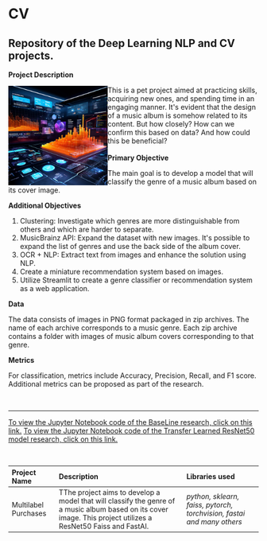 # CV <a id='predicting_music_genre'></a>
## Repository of the Deep Learning NLP and CV projects.

<b>Project Description</b>

<img src="https://github.com/DimaDoesCode/VC_Predicting_Music_Genre/blob/master/predicting_genre.png" width="200" height="200" align="left"/>

This is a pet project aimed at practicing skills, acquiring new ones, and spending time in an engaging manner. It's evident that the design of a music album is somehow related to its content. But how closely? How can we confirm this based on data? And how could this be beneficial?
<br><br>
<b>Primary Objective</b>

The main goal is to develop a model that will classify the genre of a music album based on its cover image.

<b>Additional Objectives</b>

1. Clustering: Investigate which genres are more distinguishable from others and which are harder to separate.
2. MusicBrainz API: Expand the dataset with new images. It's possible to expand the list of genres and use the back side of the album cover.
3. OCR + NLP: Extract text from images and enhance the solution using NLP.
4. Create a miniature recommendation system based on images.
5. Utilize Streamlit to create a genre classifier or recommendation system as a web application.

<b>Data</b>

The data consists of images in PNG format packaged in zip archives. The name of each archive corresponds to a music genre. Each zip archive contains a folder with images of music album covers corresponding to that genre.

<b>Metrics</b>

For classification, metrics include Accuracy, Precision, Recall, and F1 score. Additional metrics can be proposed as part of the research.

<br>

---

<a href="https://github.com/DimaDoesCode/VC_Predicting_Music_Genre/blob/master/music_genre_baseline_v.0.9.ipynb"> To view the Jupyter Notebook code of the BaseLine research, click on this link.</a>
<a href="https://github.com/DimaDoesCode/VC_Predicting_Music_Genre/blob/master/music_genre_transfer_learning_v.0.4.ipynb"> To view the Jupyter Notebook code of the Transfer Learned ResNet50 model research, click on this link.</a><br>

<br>


| Project Name | Description | Libraries used |
| :---------------------- | :---------------------- | :---------------------- |
| Multilabel Purchases | TThe project aims to develop a model that will classify the genre of a music album based on its cover image. This project utilizes a ResNet50 Faiss and FastAI. | *python, sklearn, faiss, pytorch, torchvision, fastai and many others* |